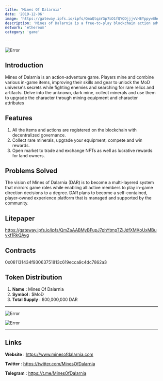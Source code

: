 ```yaml
---
title: 'Mines Of Dalarnia'
date: '2019-12-06'
image: 'https://gateway.ipfs.io/ipfs/QmaQtqaYGp7bD1fQYQDjjjvVHEYppywBhd9DUwHkNP6EmY'
description: 'Mines of Dalarnia is a free-to-play blockchain action adventure platform-mining game'
network: 'ethereum'
category: 'game'

---
```


![Error](https://gateway.ipfs.io/ipfs/QmYHAuXgCWq94xqfTUTsjvZBT3N6aJwmBvzfh6TuownyE5)

## Introduction

Mines of Dalarnia is an action-adventure game. Players mine and combine various in-game items, improving their skills and gear to unlock the MoD universe's secrets while fighting enemies and searching for rare relics and artifacts. Delve into the unknown, dark mine, collect minerals and use them to upgrade the character through mining equipment and character attributes


## Features

1. All the items and actions are registered on the blockchain with decentralized governance.
3. Collect rare minerals, upgrade your equipment, compete and win rewards.
4. Open market to trade and exchange NFTs as well as lucrative rewards for land owners.


## Problems Solved

The vision of Mines of Dalarnia (DAR) is to become a multi-layered system that mirrors game roles while enabling all active members to play in-game direction decisions to a degree. DAR plans to become a self-contained, player-owned experience platform that is managed and supported by the community.


## Litepaper

https://gateway.ipfs.io/ipfs/QmZaAABMyBFupJ7phYtmpTZiJdfXMXoUxMBuvkf1RkQAyg

## Contracts

0x081131434f93063751813c619ecca9c4dc7862a3


## Token Distribution

1. **Name** : Mines Of Dalarnia
2. **Symbol** : $MoD
3. **Total Supply** : 800,000,000 DAR

---

![Error](https://gateway.ipfs.io/ipfs/QmTY5rfogA7XZQG3FUqbaj8pYx9xeZpNeD69W3Y2potLAC)


![Error](https://gateway.ipfs.io/ipfs/QmSPJxTp1SWDHAnRQoek64zoGP4km2ph6u7axXafdV8XKk)


---

## Links

**Website** : <https://www.minesofdalarnia.com>

**Twitter** : <https://twitter.com/MinesOfDalarnia>

**Telegram** : <https://t.me/MinesOfDalarnia>
